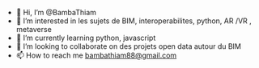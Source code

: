 - 👋 Hi, I’m @BambaThiam
- 👀 I’m interested in les sujets de BIM, interoperabilites, python, AR /VR , metaverse
- 🌱 I’m currently learning python, javascript
- 💞️ I’m looking to collaborate on des projets open data autour du BIM
- 📫 How to reach me bambathiam88@gmail.com

<!---
BambaThiam/BambaThiam is a ✨ special ✨ repository because its `README.md` (this file) appears on your GitHub profile.
You can click the Preview link to take a look at your changes.
--->
